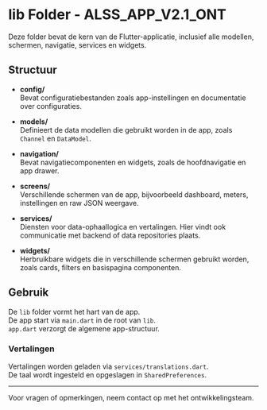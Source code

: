 
# lib Folder - ALSS_APP_V2.1_ONT

Deze folder bevat de kern van de Flutter-applicatie, inclusief alle modellen, schermen, navigatie, services en widgets.

## Structuur

- **config/**  
  Bevat configuratiebestanden zoals app-instellingen en documentatie over configuraties.

- **models/**  
  Definieert de data modellen die gebruikt worden in de app, zoals `Channel` en `DataModel`.

- **navigation/**  
  Bevat navigatiecomponenten en widgets, zoals de hoofdnavigatie en app drawer.

- **screens/**  
  Verschillende schermen van de app, bijvoorbeeld dashboard, meters, instellingen en raw JSON weergave.

- **services/**  
  Diensten voor data-ophaallogica en vertalingen. Hier vindt ook communicatie met backend of data repositories plaats.

- **widgets/**  
  Herbruikbare widgets die in verschillende schermen gebruikt worden, zoals cards, filters en basispagina componenten.

## Gebruik

De `lib` folder vormt het hart van de app.  
De app start via `main.dart` in de root van `lib`.  
`app.dart` verzorgt de algemene app-structuur.

### Vertalingen

Vertalingen worden geladen via `services/translations.dart`.  
De taal wordt ingesteld en opgeslagen in `SharedPreferences`.

---

Voor vragen of opmerkingen, neem contact op met het ontwikkelingsteam.
